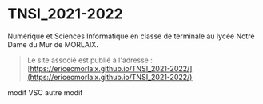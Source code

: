 # TNSI_2021-2022
Numérique et Sciences Informatique en classe de terminale au lycée Notre Dame du Mur de MORLAIX.

> Le site associé est publié à l'adresse : [https://ericecmorlaix.github.io/TNSI_2021-2022/](https://ericecmorlaix.github.io/TNSI_2021-2022/)

modif VSC
autre modif
